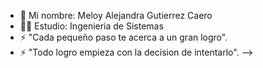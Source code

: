 - 💬 Mi nombre: Meloy Alejandra Gutierrez Caero
- 👩‍🎓 Estudio: Ingenieria de Sistemas
- ⚡ "Cada pequeño paso te acerca a un gran logro".
- ⚡ "Todo logro empieza con la decision de intentarlo".
-->
